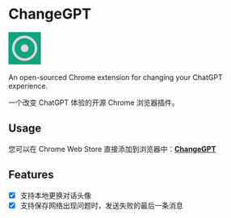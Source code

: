 # ChangeGPT

<a href="https://chrome.google.com/webstore/detail/changegpt/bghgcbgkcaindgpihfhikmpbkiignpfi?hl=en-US"><img src="https://raw.githubusercontent.com/kingcos/ChangeGPT/main/icons/changegpt-128.png" width=64px></a>

An open-sourced Chrome extension for changing your ChatGPT experience.

一个改变 ChatGPT 体验的开源 Chrome 浏览器插件。

## Usage

您可以在 Chrome Web Store 直接添加到浏览器中：[**ChangeGPT**](https://chrome.google.com/webstore/detail/changegpt/bghgcbgkcaindgpihfhikmpbkiignpfi?hl=en-US)

## Features

- [x] 支持本地更换对话头像
- [x] 支持保存网络出现问题时，发送失败的最后一条消息
